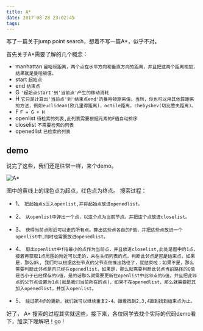```yaml
---
title: A*
date: 2017-08-28 23:02:45
tags:
---
```


写了一篇关于jump point search，想着不写一篇A*，似乎不对。

首先关于A*需要了解的几个概念：
	
 - manhattan   `曼哈顿距离，两个点在水平方向和垂直方向的距离，并且把这两个距离相加，结果就是曼哈顿值。`
 - start   `起始点`
 - end    `结束点`
 - G        `'起始点start'到'当前点'产生的移动消耗` 
 - H        `它只是计算出'当前点'到'结束点end'的曼哈顿距离值，当然，你也可以用其他算距离的方法，例如euclidean(欧几里得距离)，octile距离，chebyshev(切比雪夫距离)。` 
 - F    `F = G + H`
 - openlist   `待检索的列表,此列表需要根据元素的F值自动排序`
 - closelist   `不需要检索的列表`
 - openedlist   `已检索的列表`
 
## demo
 说完了这些，我们还是往常一样，来个demo。
 
![A*](http://img.blog.csdn.net/20170828212451395?watermark/2/text/aHR0cDovL2Jsb2cuY3Nkbi5uZXQvcXFfMzgxODYxODE=/font/5a6L5L2T/fontsize/400/fill/I0JBQkFCMA==/dissolve/70/gravity/SouthEast)

图中的黄线上的绿色点为起点，红色点为终点。
搜索过程：

 - 1、   `把起始点s压入openlist,并将起始点放进openedlist。`

 - 2、   `从openlist中弹出一个点，以这个点为当前节点。并把这个点放进closelist。`

 - 3、   `获得当前点附近可以走的所有点。算出这些点各自的F值，并把这些点放进一个openlist中,同时也需要放进openedlist。` 
 
 - 4、   `取出openlist中f指最小的点作为当前点，并且放进closelist,此处是图中的1点，接着再获取1点周围的附近可以走的，未在关闭列表的点，判断此邻点是否是结束点，如果是，那么Ok, 我们可以根据这些节点的父节点倒推出路径了，就结束啦；如果不是，那么需要判断此邻点是否已经在openedlist，如果是，那么就需要判断此邻点当前路径的G值是否小于已经保存的G值，是的话那么就需要更新在openlist中此邻点的G值，并且把此邻点的父节点设置为1点(就是我们当前所在的点)，如果不在openedlist，那么就需要把其加入openedlist，并加入openlist。` 
 
 - 5、   `经过第4步的更新，我们就可以继续重复2-4。跟着找到2,3,4直到找到结束点为止。`

好了，  A* 搜索的过程其实就这些，接下来，各位同学去找个实际的代码demo看下，加深下理解吧！go !
